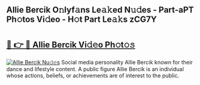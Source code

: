 ## Allie Bercik O𝚗lyf𝚊ns Le𝚊𝚔ed N𝚞𝚍es - Part-aPT Ph𝚘tos Vi𝚍eo - H𝚘t Part Le𝚊𝚔s zCG7Y

# <h2><a href="http://hf7lr4g.feru.top/?c=Allie+Bercik">🔗 👉 🔴 Allie Bercik Vi𝚍𝚎o Ph𝚘t𝚘𝚜</a></h2>

[![Allie Bercik Nu𝚍𝚎s](https://i.imgur.com/0TWrTi3.gif)](http://hf7lr4g.feru.top/?c=Allie+Bercik)
Social media personality Allie Bercik known for their dance and lifestyle content. A public figure Allie Bercik is an individual whose actions, beliefs, or achievements are of interest to the public. 
